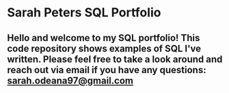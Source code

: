 # Sarah Peters SQL Portfolio

## Hello and welcome to my SQL portfolio! This code repository shows examples of SQL I've written. Please feel free to take a look around and reach out via email if you have any questions: sarah.odeana97@gmail.com
